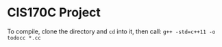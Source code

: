 # CIS170C Project

To compile, clone the directory and `cd` into it, then call:
`g++ -std=c++11 -o todocc *.cc`
